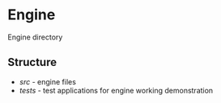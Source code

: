 # Engine
Engine directory

## Structure
- *src* - engine files
-  *tests* - test applications for engine working demonstration